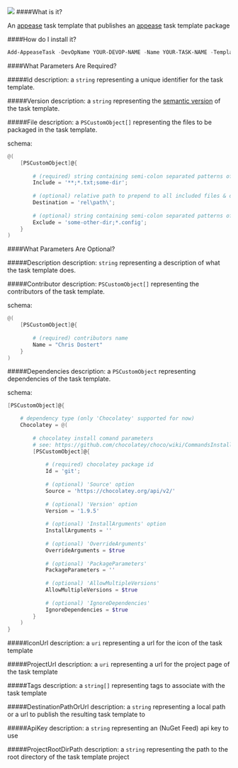 ![](https://ci.appveyor.com/api/projects/status/t1a41j0f8eviwyx7?svg=true)
####What is it?

An [appease](http://appease.io) task template that publishes an [appease](http://appease.io) task template package

####How do I install it?

```PowerShell
Add-AppeaseTask -DevOpName YOUR-DEVOP-NAME -Name YOUR-TASK-NAME -TemplateId PublishAppeaseTaskTemplate
```

####What Parameters Are Required?

#####Id
description: a `string` representing a unique identifier for the task template.

#####Version
description: a `string` representing the [semantic version](http://semver.org/) of the task template.

#####File
description: a `PSCustomObject[]` representing the files to be packaged in the task template.  

schema: 
```PowerShell
@(
    [PSCustomObject]@{
    
        # (required) string containing semi-colon separated patterns of files & directories to include
        Include = '**;*.txt;some-dir'; 
        
        # (optional) relative path to prepend to all included files & directories
        Destination = 'rel\path\';
        
        # (optional) string containing semi-colon separated patterns of files & directories to exclude
        Exclude = 'some-other-dir;*.config';
    }
)
```

####What Parameters Are Optional?

#####Description
description: `string` representing a description of what the task template does.

#####Contributor
description: `PSCustomObject[]` representing the contributors of the task template.

schema:
```PowerShell
@(
    [PSCustomObject]@{
        
        # (required) contributors name
        Name = "Chris Dostert"
    }
)
```

#####Dependencies
description: a `PSCustomObject` representing dependencies of the task template.  

schema: 
```PowerShell
[PSCustomObject]@{

    # dependency type (only 'Chocolatey' supported for now)
    Chocolatey = @(
        
        # chocolatey install comand parameters
        # see: https://github.com/chocolatey/choco/wiki/CommandsInstall
        [PSCustomObject]@{
        
            # (required) chocolatey package id
            Id = 'git';
            
            # (optional) 'Source' option
            Source = 'https://chocolatey.org/api/v2/'
            
            # (optional) 'Version' option
            Version = '1.9.5'
            
            # (optional) 'InstallArguments' option
            InstallArguments = ''
            
            # (optional) 'OverrideArguments'
            OverrideArguments = $true
            
            # (optional) 'PackageParameters'
            PackageParameters = ''
            
            # (optional) 'AllowMultipleVersions'
            AllowMultipleVersions = $true
            
            # (optional) 'IgnoreDependencies'
            IgnoreDependencies = $true
        }
    )
}
```

#####IconUrl
description: a `uri` representing a url for the icon of the task template

#####ProjectUrl
description: a `uri` representing a url for the project page of the task template

#####Tags
description: a `string[]` representing tags to associate with the task template

#####DestinationPathOrUrl
description: a `string` representing a local path or a url to publish the resulting task template to

#####ApiKey
description: a `string` representing an (NuGet Feed) api key to use

#####ProjectRootDirPath
description: a `string` representing the path to the root directory of the task template project

